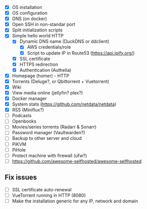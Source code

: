 - [X] OS installation
- [X] OS configuration
- [X] DNS (on docker)
- [X] Open SSH in non-standar port
- [X] Split initialization scripts
- [X] Simple hello world HTTP
  - [X] Dynamic DNS name (DuckDNS or ddclient)
    - [X] AWS credentials/role
    - [X] Script to update IP in Route53 (https://api.ipify.org/)
  - [X] SSL certificate
  - [X] HTTPS redirection
  - [X] Authentication (Authelia)
- [X] Homepage (homer) - HTTP
- [X] Torrents (Deluge?, or Qbittorrent + Vuetorrent)
- [X] Wiki
- [X] View media online (jellyfin? plex?)
- [X] Docker manager
- [X] System stats (https://github.com/netdata/netdata)
- [X] RSS (Miniflux?)
- [ ] Podcasts
- [ ] Openbooks
- [ ] Movies/series torrents (Radarr & Sonarr)
- [ ] Password manager (Vaultwarden?)
- [ ] Backup to other server and cloud
- [ ] PiKVM
- [ ] PiHole
- [ ] Protect machine with firewall (ufw?)
- [ ] https://github.com/awesome-selfhosted/awesome-selfhosted

## Fix issues
- [ ] SSL certificate auto-renewal
- [ ] VueTorrent running in HTTP (8080)
- [ ] Make the installation generic for any IP, network and domain
